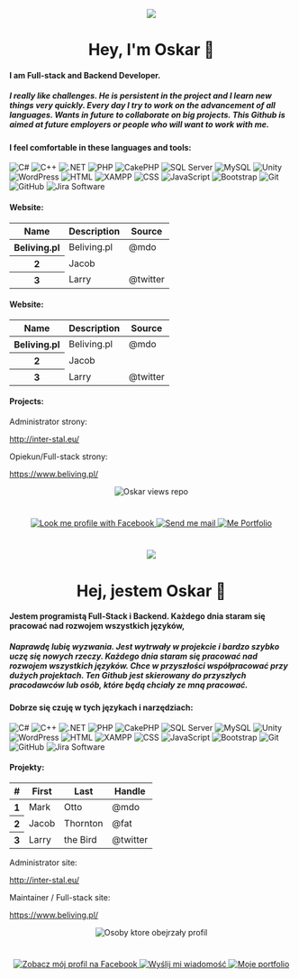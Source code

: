 <p align="center"><img src="https://flagcdn.com/80x60/gb.png"/></p>
<h1 align="center"> Hey, I'm Oskar 👋</h1>
<h4> I am  Full-stack and Backend Developer. </h4>
<h5>I really like challenges. He is persistent in the project and I learn new things very quickly.
Every day I try to work on the advancement of all languages.
Wants in future to collaborate on big projects.
This Github is aimed at future employers or people who will want to work with me.</h5>
<h4> I feel comfortable in these languages and tools: </h4>

![C#](https://img.shields.io/badge/C%23-00599C?style=for-the-badge&logo=csharp&logoColor=white)
![C++](https://img.shields.io/badge/C%2B%2B-239DFF?style=for-the-badge&logo=cplusplus&logoColor=white)
![.NET](https://img.shields.io/badge/.NET-512BD4?style=for-the-badge&logo=.net&logoColor=white)
![PHP](https://img.shields.io/badge/PHP-777BB4?style=for-the-badge&logo=php&logoColor=white)
![CakePHP](https://img.shields.io/badge/CakePHP-D33C43?style=for-the-badge&logo=cakephp&logoColor=white)
![SQL Server](https://img.shields.io/badge/SQL%20Server-CC2927?style=for-the-badge&logo=microsoftsqlserver&logoColor=white)
![MySQL](https://img.shields.io/badge/mysql-0074a3?style=for-the-badge&logo=mysql&logoColor=white)
![Unity](https://img.shields.io/badge/Unity-FFFFFF?style=for-the-badge&logo=unity&logoColor=black)
![WordPress](https://img.shields.io/badge/WordPress-21759B?style=for-the-badge&logo=wordpress&logoColor=white)
![HTML](https://img.shields.io/badge/HTML5-E34F26?style=for-the-badge&logo=html5&logoColor=white)
![XAMPP](https://img.shields.io/badge/XAMPP-FB7A24?style=for-the-badge&logo=xampp&logoColor=white)
![CSS](https://img.shields.io/badge/CSS3-1572B6?style=for-the-badge&logo=css3&logoColor=white)
![JavaScript](https://img.shields.io/badge/JavaScript-323330?style=for-the-badge&logo=javascript&logoColor=F7DF1E)
![Bootstrap](https://img.shields.io/badge/bootstrap-712Cf9?style=for-the-badge&logo=bootstrap&logoColor=white)
![Git](https://img.shields.io/badge/Git-F05032?style=for-the-badge&logo=git&logoColor=white)
![GitHub](https://img.shields.io/badge/GitHub-100000?style=for-the-badge&logo=github&logoColor=white)
![Jira Software](https://img.shields.io/badge/Jira%20Software-0052CC?style=for-the-badge&logo=jirasoftware&logoColor=white)



<table class="table">
<h4>Website:</h4>
  <thead>
    <tr>
      <th scope="col">Name</th>
      <th scope="col">Description</th>
      <th scope="col">Source</th>
    </tr>
  </thead>
  <tbody>
    <tr>
      <th scope="row">Beliving.pl</th>
      <td>Beliving.pl</td>     
      <td>@mdo</td>
    </tr>
    <tr>
      <th scope="row">2</th>
      <td>Jacob</td>      
      <td></td>
    </tr>
    <tr>
      <th scope="row">3</th>
      <td>Larry</td>
      <td>@twitter</td>
    </tr>
  </tbody>
</table>
<table class="table">
<h4>Website:</h4>
  <thead>
    <tr>
      <th scope="col">Name</th>
      <th scope="col">Description</th>
      <th scope="col">Source</th>
    </tr>
  </thead>
  <tbody>
    <tr>
      <th scope="row">Beliving.pl</th>
      <td>Beliving.pl</td>     
      <td>@mdo</td>
    </tr>
    <tr>
      <th scope="row">2</th>
      <td>Jacob</td>      
      <td></td>
    </tr>
    <tr>
      <th scope="row">3</th>
      <td>Larry</td>
      <td>@twitter</td>
    </tr>
  </tbody>
</table>
<h4>Projects:</h4>



Administrator strony: 

http://inter-stal.eu/

Opiekun/Full-stack strony:

https://www.beliving.pl/

<p align="center"><img src="https://img.shields.io/github/watchers/Oskar-Bielak/Oskar-Bielak?style=for-the-badge" alt="Oskar views repo"></p>
<h1 align="center">  </h1>
<p align="center">
  <a href="https://www.facebook.com/oskar.bielak.18/" target="_blank">
    <img src="https://img.shields.io/badge/Facebook-%230077B5.svg?style=for-the-badge&logo=facebook&logoColor=white" alt="Look me profile with Facebook" rel=”noreferrer” />
  </a>
  <a href="mailto:oskar.bielak@mixbox.pl" target="_blank">
    <img src="https://img.shields.io/badge/Mail-D14836?style=for-the-badge&logo=gmail&logoColor=white" alt="Send me mail" rel=”noreferrer” />
  </a>
  <a href="oskarbielak.gihhub.io" target="_blank">
		<img src="https://img.shields.io/badge/portfolio-a2821a?style=for-the-badge&logo=About.me&logoColor=white" alt="Me Portfolio" />
	</a>
</p>
<h1 align="center">  </h1>
<p align="center"><img src="https://flagcdn.com/80x60/pl.png"/></p>
<h1 align="center"> Hej, jestem Oskar 👋</h1>
<h4> Jestem programistą Full-Stack i Backend. Każdego dnia staram się pracować nad rozwojem wszystkich języków, </h4>
<h5>Naprawdę lubię wyzwania. Jest wytrwały w projekcie i bardzo szybko uczę się nowych rzeczy.
Każdego dnia staram się pracować nad rozwojem wszystkich języków.
Chce w przyszłości współpracować przy dużych projektach.
Ten Github jest skierowany do przyszłych pracodawców lub osób, które będą chciały ze mną pracować.</h5>
<h4> Dobrze się czuję w tych językach i narzędziach: </h4>

![C#](https://img.shields.io/badge/C%23-00599C?style=for-the-badge&logo=csharp&logoColor=white)
![C++](https://img.shields.io/badge/C%2B%2B-239DFF?style=for-the-badge&logo=cplusplus&logoColor=white)
![.NET](https://img.shields.io/badge/.NET-512BD4?style=for-the-badge&logo=.net&logoColor=white)
![PHP](https://img.shields.io/badge/PHP-777BB4?style=for-the-badge&logo=php&logoColor=white)
![CakePHP](https://img.shields.io/badge/CakePHP-D33C43?style=for-the-badge&logo=cakephp&logoColor=white)
![SQL Server](https://img.shields.io/badge/SQL%20Server-CC2927?style=for-the-badge&logo=microsoftsqlserver&logoColor=white)
![MySQL](https://img.shields.io/badge/mysql-0074a3?style=for-the-badge&logo=mysql&logoColor=white)
![Unity](https://img.shields.io/badge/Unity-FFFFFF?style=for-the-badge&logo=unity&logoColor=black)
![WordPress](https://img.shields.io/badge/WordPress-21759B?style=for-the-badge&logo=wordpress&logoColor=white)
![HTML](https://img.shields.io/badge/HTML5-E34F26?style=for-the-badge&logo=html5&logoColor=white)
![XAMPP](https://img.shields.io/badge/XAMPP-FB7A24?style=for-the-badge&logo=xampp&logoColor=white)
![CSS](https://img.shields.io/badge/CSS3-1572B6?style=for-the-badge&logo=css3&logoColor=white)
![JavaScript](https://img.shields.io/badge/JavaScript-323330?style=for-the-badge&logo=javascript&logoColor=F7DF1E)
![Bootstrap](https://img.shields.io/badge/bootstrap-712Cf9?style=for-the-badge&logo=bootstrap&logoColor=white)
![Git](https://img.shields.io/badge/Git-F05032?style=for-the-badge&logo=git&logoColor=white)
![GitHub](https://img.shields.io/badge/GitHub-100000?style=for-the-badge&logo=github&logoColor=white)
![Jira Software](https://img.shields.io/badge/Jira%20Software-0052CC?style=for-the-badge&logo=jirasoftware&logoColor=white)

<h4>Projekty:</h4>
<table class="table" align="center">
  <thead>
    <tr>
      <th scope="col">#</th>
      <th scope="col">First</th>
      <th scope="col">Last</th>
      <th scope="col">Handle</th>
    </tr>
  </thead>
  <tbody>
    <tr>
      <th scope="row">1</th>
      <td>Mark</td>
      <td>Otto</td>
      <td>@mdo</td>
    </tr>
    <tr>
      <th scope="row">2</th>
      <td>Jacob</td>
      <td>Thornton</td>
      <td>@fat</td>
    </tr>
    <tr>
      <th scope="row">3</th>
      <td>Larry</td>
      <td>the Bird</td>
      <td>@twitter</td>
    </tr>
  </tbody>
</table>


Administrator site:

http://inter-stal.eu/

Maintainer / Full-stack site:

https://www.beliving.pl/

<p align="center"><img src="https://img.shields.io/github/watchers/Oskar-Bielak/Oskar-Bielak?style=for-the-badge" alt="Osoby ktore obejrzały profil"></p>
<h1 align="center">  </h1>
<p align="center">
  <a href="https://www.facebook.com/oskar.bielak.18/" target="_blank">
    <img src="https://img.shields.io/badge/Facebook-%230077B5.svg?style=for-the-badge&logo=facebook&logoColor=white" alt="Zobacz mój profil na Facebook" rel=”noreferrer” />
  </a>
  <a href="mailto:oskar.bielak@mixbox.pl" target="_blank">
    <img src="https://img.shields.io/badge/Mail-D14836?style=for-the-badge&logo=gmail&logoColor=white" alt="Wyślij mi wiadomość" rel=”noreferrer” />
  </a>
  <a href="oskarbielak.gihhub.io" target="_blank">
		<img src="https://img.shields.io/badge/portfolio-a2821a?style=for-the-badge&logo=About.me&logoColor=white" alt="Moje portfolio" />
	</a>
</p>
